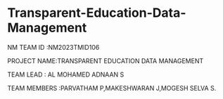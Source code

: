 # Transparent-Education-Data-Management
NM TEAM ID :NM2023TMID106

PROJECT NAME:TRANSPARENT EDUCATION DATA MANAGEMENT

TEAM LEAD : AL MOHAMED ADNAAN S

TEAM MEMBERS :PARVATHAM P,MAKESHWARAN J,MOGESH SELVA S.
